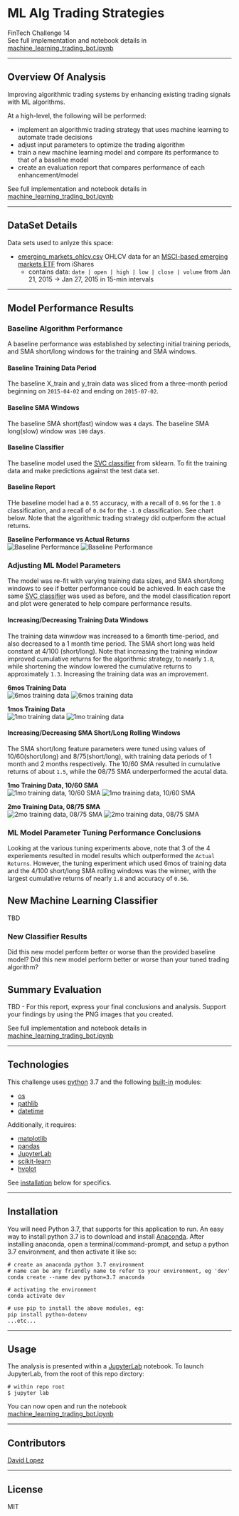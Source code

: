 # ML Alg Trading Strategies
FinTech Challenge 14  
See full implementation and notebook details in [machine_learning_trading_bot.ipynb](app/machine_learning_trading_bot.ipynb)  

---

## Overview Of Analysis

Improving algorithmic trading systems by enhancing existing trading signals with ML algorithms.  

At a high-level, the following will be performed:  
- implement an algorithmic trading strategy that uses machine learning to automate trade decisions
- adjust input parameters to optimize the trading algorithm
- train a new machine learning model and compare its performance to that of a baseline model
- create an evaluation report that compares performance of each enhancement/model  

See full implementation and notebook details in [machine_learning_trading_bot.ipynb](app/machine_learning_trading_bot.ipynb)  

---  

## DataSet Details  

Data sets used to anlyze this space:
- [emerging_markets_ohlcv.csv](data/emerging_markets_ohlcv.csv) OHLCV data for an [MSCI-based emerging markets ETF](https://www.ishares.com/us/products/268704/ishares-currency-hedged-msci-emerging-markets) from iShares
    - contains data: `date | open | high | low | close | volume` from Jan 21, 2015 -> Jan 27, 2015 in 15-min intervals  

---  

## Model Performance Results

### Baseline Algorithm Performance
A baseline performance was established by selecting initial training periods, and SMA short/long windows for the training and SMA windows.

#### Baseline Training Data Period
The baseline X_train and y_train data was sliced from a three-month period beginning on `2015-04-02` and ending on `2015-07-02`.  

#### Baseline SMA Windows
The baseline SMA short(fast) window was `4` days.
The baseline SMA long(slow) window was `100` days.  

#### Baseline Classifier
The baseline model used the [SVC classifier](https://scikit-learn.org/stable/modules/generated/sklearn.svm.SVC.html) from sklearn. To fit the training data and make predictions against the test data set.

#### Baseline Report
THe baseline model had a `0.55` accuracy, with a recall of `0.96` for the `1.0` classification, and a recall of `0.04` for the `-1.0` classification. See chart below. Note that the algorithmic trading strategy did outperform the actual returns.  

**Baseline Performance vs Actual Returns**  
![Baseline Performance](media/01_baseline_cum_returns.png)
![Baseline Performance](media/02_baseline_classification_report.png)  

### Adjusting ML Model Parameters
The model was re-fit with varying training data sizes, and SMA short/long windows to see if better performance could be achieved. In each case the same [SVC classifier](https://scikit-learn.org/stable/modules/generated/sklearn.svm.SVC.html) was used as before, and the model classification report and plot were generated to help compare performance results.  

#### Increasing/Decreasing Training Data Windows
The training data winwdow was increased to a 6month time-period, and also decreased to a 1 month time period. The SMA short long was held constant at 4/100 (short/long). Note that increasing the training window improved cumulative returns for the algorithmic strategy, to nearly `1.8`, while shortening the window lowered the cumulative returns to approximately `1.3`. Increasing the training data was an improvement.  

**6mos Training Data**  
![6mos training data](media/03_6month_plot.png)
![6mos training data](media/04_6month_classification_report.png)

**1mos Training Data**  
![1mo training data](media/05_1month_plot.png)
![1mo training data](media/06_1month_classification_report.png)

#### Increasing/Decreasing SMA Short/Long Rolling Windows
The SMA short/long feature parameters were tuned using values of 10/60(short/long) and 8/75(short/long), with training data periods of 1 month and 2 months respectively. The 10/60 SMA resulted in cumulative returns of about `1.5`, while the 08/75 SMA underperformed the acutal data.  

**1mo Training Data, 10/60 SMA**  
![1mo training data, 10/60 SMA](media/07_1mo_10_60_sma_plot.png)
![1mo training data, 10/60 SMA](media/08_1mo_10_60_sma_classification_report.png)

**2mo Training Data, 08/75 SMA**  
![2mo training data, 08/75 SMA](media/09_2mos_08_75_sma_plot.png)
![2mo training data, 08/75 SMA](media/10_2mos_08_75_sma_classification_report.png)


### ML Model Parameter Tuning Performance Conclusions

Looking at the various tuning experiments above, note that 3 of the 4 experiements resulted in model results which outperformed the `Actual Returns`. However, the tuning experiment which used 6mos of training data and the 4/100 short/long SMA rolling windows was the winner, with the largest cumulative returns of nearly `1.8` and accuracy of `0.56`.


## New Machine Learning Classifier

TBD  

### New Classifier Results

Did this new model perform better or worse than the provided baseline model? Did this new model perform better or worse than your tuned trading algorithm?  


## Summary Evaluation

TBD  -   For this report, express your final conclusions and analysis. Support your findings by using the PNG images that you created.  


See full implementation and notebook details in [machine_learning_trading_bot.ipynb](app/machine_learning_trading_bot.ipynb)  


---

## Technologies

This challenge uses [python](https://www.python.org/) 3.7 and the following [built-in](https://docs.python.org/3/py-modindex.html) modules:
- [os](https://docs.python.org/3/library/os.html#module-os)
- [pathlib](https://docs.python.org/3/library/pathlib.html)
- [datetime](https://docs.python.org/3/library/datetime.html)

Additionally, it requires:
- [matplotlib](https://matplotlib.org/)
- [pandas](https://pandas.pydata.org/)
- [JupyterLab](https://jupyterlab.readthedocs.io/en/stable/)
- [scikit-learn](https://scikit-learn.org/stable/index.html)
- [hvplot](https://hvplot.holoviz.org/)  

See [installation](#installation) below for specifics.

---

## Installation

You will need Python 3.7, that supports for this application to run. An easy way to install python 3.7 is to download and install [Anaconda](https://www.anaconda.com/products/individual). After installing anaconda, open a terminal/command-prompt, and setup a python 3.7 environment, and then activate it like so:

```
# create an anaconda python 3.7 environment
# name can be any friendly name to refer to your environment, eg 'dev'
conda create --name dev python=3.7 anaconda

# activating the environment
conda activate dev

# use pip to install the above modules, eg:
pip install python-dotenv
...etc...
```


---

## Usage

The analysis is presented within a [JupyterLab](https://jupyterlab.readthedocs.io/en/stable/) notebook. To launch JupyterLab, from the root of this repo dirctory:

```
# within repo root 
$ jupyter lab
```
You can now open and run the notebook [machine_learning_trading_bot.ipynb](app/machine_learning_trading_bot.ipynb)  

---

## Contributors

[David Lopez](https://github.com/sububer)

---

## License

MIT